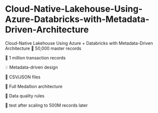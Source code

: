 # Cloud-Native-Lakehouse-Using-Azure-Databricks-with-Metadata-Driven-Architecture
Cloud-Native Lakehouse Using Azure + Databricks with Metadata-Driven Architecture
📁 50,000 master records

📁 1 million transaction records

💡 Metadata-driven design

💾 CSV/JSON files 

🧱 Full Medallion architecture

🧪 Data quality rules

🔁 test after scaling to 500M records later
